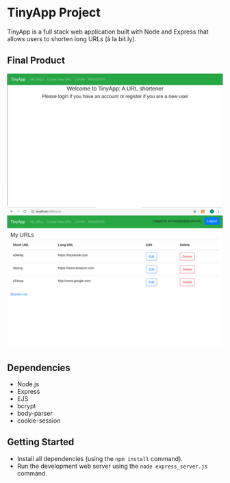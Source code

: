 # TinyApp Project

TinyApp is a full stack web application built with Node and Express that allows users to shorten long URLs (à la bit.ly).

## Final Product

!["screenshot description"](/docs/homepage.png)
!["screenshot description"](/docs/shortUrls.png)


## Dependencies

- Node.js
- Express
- EJS
- bcrypt
- body-parser
- cookie-session

## Getting Started

- Install all dependencies (using the `npm install` command).
- Run the development web server using the `node express_server.js` command.
